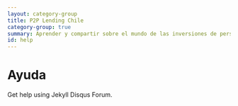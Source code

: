 ```yaml
---
layout: category-group
title: P2P Lending Chile
category-group: true
summary: Aprender y compartir sobre el mundo de las inversiones de persona a persona
id: help
---
```


# Ayuda

Get help using Jekyll Disqus Forum.
